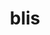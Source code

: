 ---
title: "blis"
layout: cache
categories: [package, develop]
meta: {"versions": ["0.9.0"], "compilers": ["gcc@=11.4.0"], "oss": ["ubuntu20.04"], "platforms": ["linux"], "targets": ["neoverse_v1"], "stacks": ["e4s-neoverse_v1", "root"], "num_specs": 2, "num_specs_by_stack": {"e4s-neoverse_v1": 2, "root": 2}}
spec_details: [{"hash": "k5idk7iuv74rwdqlpman5hqaken6l7xi", "compiler": "gcc@=11.4.0", "versions": ["0.9.0"], "os": "ubuntu20.04", "platform": "linux", "target": "neoverse_v1", "variants": ["+blas", "build_system=makefile", "+cblas", "libs=shared,static", "threads=none"], "stacks": ["e4s-neoverse_v1", "root"], "size": "-", "tarball": "https://binaries.spack.io/develop/build_cache/linux-ubuntu20.04-neoverse_v1/gcc-11.4.0/blis-0.9.0/linux-ubuntu20.04-neoverse_v1-gcc-11.4.0-blis-0.9.0-k5idk7iuv74rwdqlpman5hqaken6l7xi.spack"}, {"hash": "corglbmfpqgdfooseqsz2bxx5pzmks3e", "compiler": "gcc@=11.4.0", "versions": ["0.9.0"], "os": "ubuntu20.04", "platform": "linux", "target": "neoverse_v1", "variants": ["+blas", "build_system=makefile", "+cblas", "libs=shared,static", "threads=none"], "stacks": ["e4s-neoverse_v1", "root"], "size": "-", "tarball": "https://binaries.spack.io/develop/build_cache/linux-ubuntu20.04-neoverse_v1/gcc-11.4.0/blis-0.9.0/linux-ubuntu20.04-neoverse_v1-gcc-11.4.0-blis-0.9.0-corglbmfpqgdfooseqsz2bxx5pzmks3e.spack"}]
---